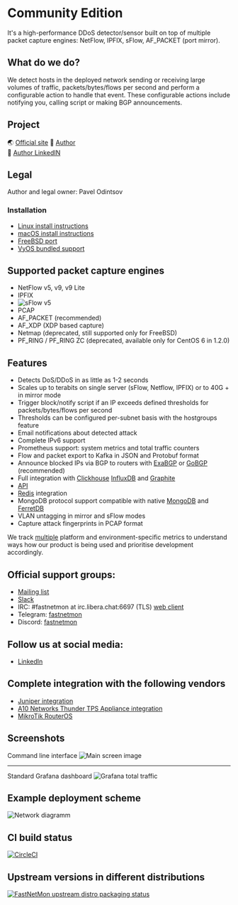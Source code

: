 Community Edition
===========
It's a high-performance DDoS detector/sensor built on top of multiple packet capture engines: NetFlow, IPFIX, sFlow, AF_PACKET (port mirror).

What do we do?
--------------
We detect hosts in the deployed network sending or receiving large volumes of traffic, packets/bytes/flows per second and
perform a configurable action to handle that event. These configurable actions include notifying you, calling script or making BGP announcements. 

Project 
-------
🌏️ [Official site](https://github.com/pavel-odintsov/fastnetmon)
🌟️ [Author](https://pavel-odintsov.com/)  
📜️ [Author LinkedIN](https://www.linkedin.com/in/podintsov/)  

Legal
--------------

Author and legal owner: Pavel Odintsov 


### Installation
- [Linux install instructions](https://fastnetmon.com/install/)
- [macOS install instructions](https://formulae.brew.sh/formula/fastnetmon)
- [FreeBSD port](https://www.freshports.org/net-mgmt/fastnetmon/)
- [VyOS bundled support](https://vyos.io/)

Supported packet capture engines
--------------------------------
- NetFlow v5, v9, v9 Lite
- IPFIX
- ![sFlow](http://sflow.org/images/sflowlogo.gif) v5
- PCAP
- AF_PACKET (recommended)
- AF_XDP (XDP based capture)
- Netmap (deprecated, still supported only for FreeBSD)
- PF_RING / PF_RING ZC (deprecated, available only for CentOS 6 in 1.2.0)

Features
--------
- Detects DoS/DDoS in as little as 1-2 seconds
- Scales up to terabits on single server (sFlow, Netflow, IPFIX) or to 40G + in mirror mode
- Trigger block/notify script if an IP exceeds defined thresholds for packets/bytes/flows per second
- Thresholds can be configured per-subnet basis with the hostgroups feature
- Email notifications about detected attack
- Complete IPv6 support
- Prometheus support: system metrics and total traffic counters
- Flow and packet export to Kafka in JSON and Protobuf format
- Announce blocked IPs via BGP to routers with [ExaBGP](https://github.com/pavel-odintsov/fastnetmon/blob/5b960f76d6bf3dca2c80ef13a3776dfa544fb897/src/fastnetmon.conf#L227) or [GoBGP](https://github.com/pavel-odintsov/fastnetmon/blob/5b960f76d6bf3dca2c80ef13a3776dfa544fb897/src/fastnetmon.conf#L249) (recommended)
- Full integration with [Clickhouse](https://github.com/pavel-odintsov/fastnetmon/blob/7f0ad9c6cd2db3856607aeed04b5e8125fad3124/src/fastnetmon.conf#L287) [InfluxDB](https://github.com/pavel-odintsov/fastnetmon/blob/5b960f76d6bf3dca2c80ef13a3776dfa544fb897/src/fastnetmon.conf#L275) and [Graphite](https://github.com/pavel-odintsov/fastnetmon/blob/5b960f76d6bf3dca2c80ef13a3776dfa544fb897/src/fastnetmon.conf#L314)
- [API](https://github.com/pavel-odintsov/fastnetmon/blob/5b960f76d6bf3dca2c80ef13a3776dfa544fb897/src/fastnetmon.conf#L357)
- [Redis](https://github.com/pavel-odintsov/fastnetmon/blob/5b960f76d6bf3dca2c80ef13a3776dfa544fb897/src/fastnetmon.conf#L211) integration
- MongoDB protocol support compatible with native [MongoDB](https://github.com/pavel-odintsov/fastnetmon/blob/5b960f76d6bf3dca2c80ef13a3776dfa544fb897/src/fastnetmon.conf#L221) and [FerretDB](https://github.com/FerretDB/FerretDB)
- VLAN untagging in mirror and sFlow modes
- Capture attack fingerprints in PCAP format

We track [multiple](https://github.com/pavel-odintsov/fastnetmon/blob/5b960f76d6bf3dca2c80ef13a3776dfa544fb897/src/fastnetmon_logic.cpp#L3033) platform and environment-specific metrics to understand ways how our product is being used and prioritise development accordingly. 

Official support groups:
-------
- [Mailing list](https://groups.google.com/g/fastnetmon)
- [Slack](https://join.slack.com/t/fastnetmon/shared_invite/zt-1i2cutd07-qEafHVoJvAOV5ODlHFsLoQ)
- IRC: #fastnetmon at irc.libera.chat:6697 (TLS) [web client](https://web.libera.chat/?channels=#fastnetmon)
- Telegram: [fastnetmon](https://t.me/fastnetmon)
- Discord: [fastnetmon](https://discord.gg/Q4h9AUqFng)

Follow us at social media:
-------
- [LinkedIn](https://www.linkedin.com/in/podintsov/)

Complete integration with the following vendors
--------------------------------
- [Juniper integration](src/juniper_plugin)
- [A10 Networks Thunder TPS Appliance integration](src/a10_plugin)
- [MikroTik RouterOS](src/mikrotik_plugin)


Screenshots
------------
Command line interface
![Main screen image](docs/images/fastnetmon_screen.png)

------------
Standard Grafana dashboard
![Grafana total traffic](docs/images/grafana_total.png)

Example deployment scheme
--------------

![Network diagramm](docs/images/deploy.png)


CI build status
--------------
[![CircleCI](https://circleci.com/gh/pavel-odintsov/fastnetmon/tree/master.svg?style=svg)](https://circleci.com/gh/pavel-odintsov/fastnetmon/tree/master)

Upstream versions in different distributions
--------------

[![FastNetMon upstream distro packaging status](https://repology.org/badge/vertical-allrepos/fastnetmon.svg)](https://repology.org/project/fastnetmon/versions) 
